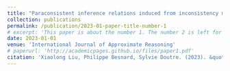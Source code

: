 ```yaml
---
title: "Paraconsistent inference relations induced from inconsistency measures"
collection: publications
permalink: /publication/2023-01-paper-title-number-1
# excerpt: 'This paper is about the number 1. The number 2 is left for future work.'
date: 2023-01-01
venue: 'International Journal of Approximate Reasoning'
# paperurl: 'http://academicpages.github.io/files/paper1.pdf'
citation: 'Xiaolong Liu, Philippe Besnard, Sylvie Doutre. (2023). &quot;Paraconsistent Inference Relations Induced from Inconsistency Measures.&quot; <i>International Journal of Approximate Reasoning</i>, 152, pp. 183-197, Jan. 2023.'
---
```


<!-- The contents above will be part of a list of publications, if the user clicks the link for the publication than the contents of section will be rendered as a full page, allowing you to provide more information about the paper for the reader. When publications are displayed as a single page, the contents of the above "citation" field will automatically be included below this section in a smaller font. -->